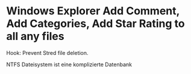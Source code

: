 Windows Explorer Add Comment, Add Categories, Add Star Rating to all any files
==============================================================================

Hook: Prevent Stred file deletion.

NTFS Dateisystem ist eine komplizierte Datenbank

